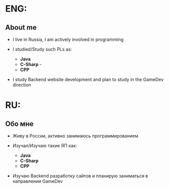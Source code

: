 # ENG:
## About me

- I live in Russia, I am actively involved in programming
  
- I studied/Study such PLs as:
    - <b>Java</b>
    - <b>C-Sharp</b> -
    - <b>CPP</b>
    
- I study Backend website development and plan to study in the GameDev direction


# RU:
## Обо мне

- Живу в России, активно занимаюсь программированием

- Изучал/Изучаю такие ЯП как:
    - <b>Java</b>
    - <b>C-Sharp</b>
    - <b>CPP</b>
 
- Изучаю Backend разработку сайтов и планирую заниматься в направлении GameDev
